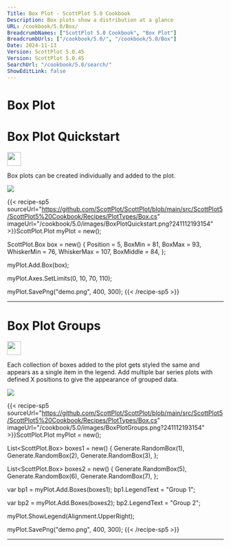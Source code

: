 ```yaml
---
Title: Box Plot - ScottPlot 5.0 Cookbook
Description: Box plots show a distribution at a glance
URL: /cookbook/5.0/Box/
BreadcrumbNames: ["ScottPlot 5.0 Cookbook", "Box Plot"]
BreadcrumbUrls: ["/cookbook/5.0/", "/cookbook/5.0/Box"]
Date: 2024-11-13
Version: ScottPlot 5.0.45
Version: ScottPlot 5.0.45
SearchUrl: "/cookbook/5.0/search/"
ShowEditLink: false
---
```


<h1>Box Plot</h1>


<div class='d-flex align-items-center mt-5'>
<h1 class='me-2 text-dark my-0 border-0'>Box Plot Quickstart</h1>
<a href='/cookbook/5.0/Box/BoxPlotQuickstart' target='_blank'>
<img src='/images/icons/new-window.svg' style='height: 2rem;' class='new-window-icon'>
</a>
</div>

Box plots can be created individually and added to the plot.

[![](/cookbook/5.0/images/BoxPlotQuickstart.png?241112193154)](/cookbook/5.0/images/BoxPlotQuickstart.png?241112193154)

{{< recipe-sp5 sourceUrl="https://github.com/ScottPlot/ScottPlot/blob/main/src/ScottPlot5/ScottPlot5%20Cookbook/Recipes/PlotTypes/Box.cs" imageUrl="/cookbook/5.0/images/BoxPlotQuickstart.png?241112193154" >}}ScottPlot.Plot myPlot = new();

ScottPlot.Box box = new()
{
    Position = 5,
    BoxMin = 81,
    BoxMax = 93,
    WhiskerMin = 76,
    WhiskerMax = 107,
    BoxMiddle = 84,
};

myPlot.Add.Box(box);

myPlot.Axes.SetLimits(0, 10, 70, 110);

myPlot.SavePng("demo.png", 400, 300);
{{< /recipe-sp5 >}}

<hr class='my-5 invisible'>



<div class='d-flex align-items-center mt-5'>
<h1 class='me-2 text-dark my-0 border-0'>Box Plot Groups</h1>
<a href='/cookbook/5.0/Box/BoxPlotGroups' target='_blank'>
<img src='/images/icons/new-window.svg' style='height: 2rem;' class='new-window-icon'>
</a>
</div>

Each collection of boxes added to the plot gets styled the same and appears as a single item in the legend. Add multiple bar series plots with defined X positions to give the appearance of grouped data.

[![](/cookbook/5.0/images/BoxPlotGroups.png?241112193154)](/cookbook/5.0/images/BoxPlotGroups.png?241112193154)

{{< recipe-sp5 sourceUrl="https://github.com/ScottPlot/ScottPlot/blob/main/src/ScottPlot5/ScottPlot5%20Cookbook/Recipes/PlotTypes/Box.cs" imageUrl="/cookbook/5.0/images/BoxPlotGroups.png?241112193154" >}}ScottPlot.Plot myPlot = new();

List&lt;ScottPlot.Box&gt; boxes1 = new() {
    Generate.RandomBox(1),
    Generate.RandomBox(2),
    Generate.RandomBox(3),
};

List&lt;ScottPlot.Box&gt; boxes2 = new() {
    Generate.RandomBox(5),
    Generate.RandomBox(6),
    Generate.RandomBox(7),
};

var bp1 = myPlot.Add.Boxes(boxes1);
bp1.LegendText = "Group 1";

var bp2 = myPlot.Add.Boxes(boxes2);
bp2.LegendText = "Group 2";

myPlot.ShowLegend(Alignment.UpperRight);

myPlot.SavePng("demo.png", 400, 300);
{{< /recipe-sp5 >}}

<hr class='my-5 invisible'>


